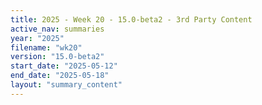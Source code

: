 ```yaml
---
title: 2025 - Week 20 - 15.0-beta2 - 3rd Party Content
active_nav: summaries
year: "2025"
filename: "wk20"
version: "15.0-beta2"
start_date: "2025-05-12"
end_date: "2025-05-18"
layout: "summary_content"
---
```

